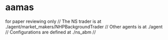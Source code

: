 # aamas
for paper reviewing only //
The NS trader is at ./agent/market_makers/NHPBackgroundTrader //
Other agents is at ./agent //
Configurations are defined at ./ns_abm //
